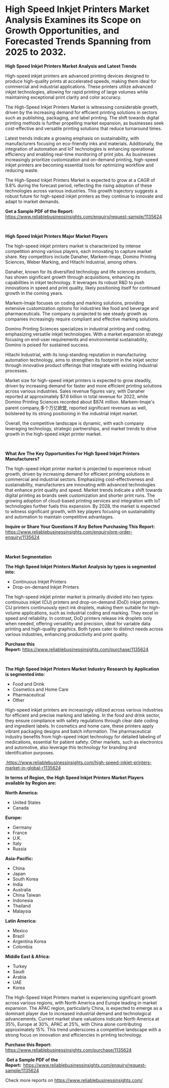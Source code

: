 <p><h1>High Speed Inkjet Printers Market Analysis Examines its Scope on Growth Opportunities, and Forecasted Trends Spanning from 2025 to 2032.</h1></p><p><strong>High Speed Inkjet Printers Market Analysis and Latest Trends</strong></p>
<p><p>High-speed inkjet printers are advanced printing devices designed to produce high-quality prints at accelerated speeds, making them ideal for commercial and industrial applications. These printers utilize advanced inkjet technologies, allowing for rapid printing of large volumes while maintaining exceptional print clarity and color accuracy.</p><p>The High-Speed Inkjet Printers Market is witnessing considerable growth, driven by the increasing demand for efficient printing solutions in sectors such as publishing, packaging, and label printing. The shift towards digital printing methods is further propelling market expansion, as businesses seek cost-effective and versatile printing solutions that reduce turnaround times.</p><p>Latest trends indicate a growing emphasis on sustainability, with manufacturers focusing on eco-friendly inks and materials. Additionally, the integration of automation and IoT technologies is enhancing operational efficiency and enabling real-time monitoring of print jobs. As businesses increasingly prioritize customization and on-demand printing, high-speed inkjet printers are becoming essential tools for optimizing workflow and reducing waste.</p><p>The High-Speed Inkjet Printers Market is expected to grow at a CAGR of 9.8% during the forecast period, reflecting the rising adoption of these technologies across various industries. This growth trajectory suggests a robust future for high-speed inkjet printers as they continue to innovate and adapt to market demands.</p></p>
<p><strong>Get a Sample PDF of the Report:&nbsp;</strong> <a href="https://www.reliablebusinessinsights.com/enquiry/request-sample/1135624?utm_campaign=3113&utm_medium=2&utm_source=Github&utm_content=ia&utm_term=09042025&utm_id=high-speed-inkjet-printers">https://www.reliablebusinessinsights.com/enquiry/request-sample/1135624</a></p>
<p>&nbsp;</p>
<p><strong>High Speed Inkjet Printers Major Market Players</strong></p>
<p><p>The high-speed inkjet printers market is characterized by intense competition among various players, each innovating to capture market share. Key competitors include Danaher, Markem-Imaje, Domino Printing Sciences, Weber Marking, and Hitachi Industrial, among others.</p><p>Danaher, known for its diversified technology and life sciences products, has shown significant growth through acquisitions, enhancing its capabilities in inkjet technology. It leverages its robust R&D to push innovations in speed and print quality, likely positioning itself for continued growth in the coming years.</p><p>Markem-Imaje focuses on coding and marking solutions, providing extensive customization options for industries like food and beverage and pharmaceuticals. The company is projected to see steady growth as companies increasingly require compliant and effective marking solutions.</p><p>Domino Printing Sciences specializes in industrial printing and coding, emphasizing versatile inkjet technologies. With a market expansion strategy focusing on end-user requirements and environmental sustainability, Domino is poised for sustained success.</p><p>Hitachi Industrial, with its long-standing reputation in manufacturing automation technology, aims to strengthen its footprint in the inkjet sector through innovative product offerings that integrate with existing industrial processes.</p><p>Market size for high-speed inkjet printers is expected to grow steadily, driven by increasing demand for faster and more efficient printing solutions across various industries. Sales revenue figures vary, with Danaher reported at approximately $7.6 billion in total revenue for 2022, while Domino Printing Sciences recorded about $874 million. Markem-Imaje's parent company,多个万亿欧盟, reported significant revenues as well, bolstered by its strong positioning in the industrial inkjet market.</p><p>Overall, the competitive landscape is dynamic, with each company leveraging technology, strategic partnerships, and market trends to drive growth in the high-speed inkjet printer market.</p></p>
<p>&nbsp;</p>
<p><strong>What Are The Key Opportunities For High Speed Inkjet Printers Manufacturers?</strong></p>
<p><p>The high-speed inkjet printer market is projected to experience robust growth, driven by increasing demand for efficient printing solutions in commercial and industrial sectors. Emphasizing cost-effectiveness and sustainability, manufacturers are innovating with advanced technologies that enhance print quality and speed. Market trends indicate a shift towards digital printing as brands seek customization and shorter print runs. The growing adoption of cloud-based printing services and integration with IoT technologies further fuels this expansion. By 2028, the market is expected to witness significant growth, with key players focusing on sustainability and automation to maintain competitive advantages.</p></p>
<p><strong>Inquire or Share Your Questions If Any Before Purchasing This Report:</strong> <a href="https://www.reliablebusinessinsights.com/enquiry/pre-order-enquiry/1135624?utm_campaign=3113&utm_medium=2&utm_source=Github&utm_content=ia&utm_term=09042025&utm_id=high-speed-inkjet-printers">https://www.reliablebusinessinsights.com/enquiry/pre-order-enquiry/1135624</a></p>
<p>&nbsp;</p>
<p><strong>Market Segmentation</strong></p>
<p><strong>The High Speed Inkjet Printers Market Analysis by types is segmented into:</strong></p>
<p><ul><li>Continuous Inkjet Printers</li><li>Drop-on-demand Inkjet Printers</li></ul></p>
<p><p>The high-speed inkjet printer market is primarily divided into two types: continuous inkjet (CIJ) printers and drop-on-demand (DoD) inkjet printers. CIJ printers continuously eject ink droplets, making them suitable for high-volume applications, such as industrial coding and marking. They excel in speed and reliability. In contrast, DoD printers release ink droplets only when needed, offering versatility and precision, ideal for variable data printing and high-quality graphics. Both types cater to distinct needs across various industries, enhancing productivity and print quality.</p></p>
<p><strong>Purchase this Report:&nbsp;</strong><a href="https://www.reliablebusinessinsights.com/purchase/1135624?utm_campaign=3113&utm_medium=2&utm_source=Github&utm_content=ia&utm_term=09042025&utm_id=high-speed-inkjet-printers">https://www.reliablebusinessinsights.com/purchase/1135624</a></p>
<p>&nbsp;</p>
<p><strong>The High Speed Inkjet Printers Market Industry Research by Application is segmented into:</strong></p>
<p><ul><li>Food and Drink</li><li>Cosmetics and Home Care</li><li>Pharmaceutical</li><li>Other</li></ul></p>
<p><p>High-speed inkjet printers are increasingly utilized across various industries for efficient and precise marking and labeling. In the food and drink sector, they ensure compliance with safety regulations through clear date coding and ingredient labels. In cosmetics and home care, these printers apply vibrant packaging designs and batch information. The pharmaceutical industry benefits from high-speed inkjet technology for detailed labeling of medications, essential for patient safety. Other markets, such as electronics and automotive, also leverage this technology for branding and identification purposes.</p></p>
<p><a href="https://www.reliablebusinessinsights.com/high-speed-inkjet-printers-market-in-global-r1135624?utm_campaign=3113&utm_medium=2&utm_source=Github&utm_content=ia&utm_term=09042025&utm_id=high-speed-inkjet-printers">&nbsp;https://www.reliablebusinessinsights.com/high-speed-inkjet-printers-market-in-global-r1135624</a></p>
<p><strong>In terms of Region, the High Speed Inkjet Printers Market Players available by Region are:</strong></p>
<p>
    <p> <strong> North America: </strong>
        <ul>
            <li>United States</li>
            <li>Canada</li>
        </ul>
        </p> 
    <p> <strong> Europe: </strong>
        <ul>
            <li>Germany</li>
            <li>France</li>
            <li>U.K.</li>
            <li>Italy</li>
            <li>Russia</li>
        </ul>
        </p> 
    <p> <strong> Asia-Pacific: </strong>
        <ul>
            <li>China</li>
            <li>Japan</li>
            <li>South Korea</li>
            <li>India</li>
            <li>Australia</li>
            <li>China Taiwan</li>
            <li>Indonesia</li>
            <li>Thailand</li>
            <li>Malaysia</li>
        </ul>
        </p> 
    <p> <strong> Latin America: </strong>
        <ul>
            <li>Mexico</li>
            <li>Brazil</li>
            <li>Argentina Korea</li>
            <li>Colombia</li>
        </ul>
        </p> 
    <p> <strong> Middle East & Africa: </strong>
        <ul>
            <li>Turkey</li>
            <li>Saudi</li>
            <li>Arabia</li>
            <li>UAE</li>
            <li>Korea</li>
        </ul>
    </p>
    </p>
<p><p>The High-Speed Inkjet Printers market is experiencing significant growth across various regions, with North America and Europe leading in market expansion. The APAC region, particularly China, is expected to emerge as a dominant player due to increased industrial demand and technological advancements. Current market share valuations indicate North America at 35%, Europe at 30%, APAC at 25%, with China alone contributing approximately 15%. This trend underscores a competitive landscape with a strong focus on innovation and efficiencies in printing technology.</p></p>
<p><strong>Purchase this Report: </strong><a href="https://www.reliablebusinessinsights.com/purchase/1135624?utm_campaign=3113&utm_medium=2&utm_source=Github&utm_content=ia&utm_term=09042025&utm_id=high-speed-inkjet-printers">https://www.reliablebusinessinsights.com/purchase/1135624</a></p>
<p>&nbsp;<strong>Get a Sample PDF of the Report:&nbsp;&nbsp;</strong><a href="https://www.reliablebusinessinsights.com/enquiry/request-sample/1135624?utm_campaign=3113&utm_medium=2&utm_source=Github&utm_content=ia&utm_term=09042025&utm_id=high-speed-inkjet-printers">https://www.reliablebusinessinsights.com/enquiry/request-sample/1135624</a></p>
<p><strong></strong></p>
<p>Check more reports on <a href="https://www.reliablebusinessinsights.com/?utm_campaign=3113&utm_medium=2&utm_source=Github&utm_content=ia&utm_term=09042025&utm_id=high-speed-inkjet-printers">https://www.reliablebusinessinsights.com/</a></p>